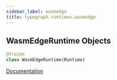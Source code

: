 ```yaml
---
sidebar_label: wasmedge
title: typegraph.runtimes.wasmedge
---
```


## WasmEdgeRuntime Objects

```python
@frozen
class WasmEdgeRuntime(Runtime)
```

[Documentation](https://metatype.dev/docs/reference/runtimes/wasmedge)

